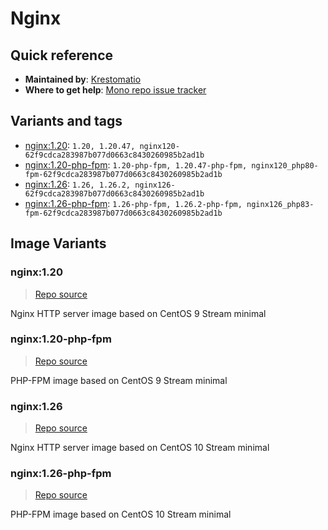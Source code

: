 # Nginx
## Quick reference
- **Maintained by**:
[Krestomatio](https://krestomatio.com)
- **Where to get help**:
[Mono repo issue tracker](https://github.com/krestomatio/container_builder/issues)

## Variants and tags
- [nginx:1.20](#nginx120): `1.20, 1.20.47, nginx120-62f9cdca283987b077d0663c8430260985b2ad1b`
- [nginx:1.20-php-fpm](#nginx120-php-fpm): `1.20-php-fpm, 1.20.47-php-fpm, nginx120_php80-fpm-62f9cdca283987b077d0663c8430260985b2ad1b`
- [nginx:1.26](#nginx126): `1.26, 1.26.2, nginx126-62f9cdca283987b077d0663c8430260985b2ad1b`
- [nginx:1.26-php-fpm](#nginx126-php-fpm): `1.26-php-fpm, 1.26.2-php-fpm, nginx126_php83-fpm-62f9cdca283987b077d0663c8430260985b2ad1b`


## Image Variants
### nginx:1.20
> [Repo source](https://github.com/krestomatio/container_builder/tree/master/nginx/nginx120)

Nginx HTTP server image based on CentOS 9 Stream minimal

### nginx:1.20-php-fpm
> [Repo source](https://github.com/krestomatio/container_builder/tree/master/nginx/nginx120_php80-fpm)

PHP-FPM image based on CentOS 9 Stream minimal

### nginx:1.26
> [Repo source](https://github.com/krestomatio/container_builder/tree/master/nginx/nginx126)

Nginx HTTP server image based on CentOS 10 Stream minimal

### nginx:1.26-php-fpm
> [Repo source](https://github.com/krestomatio/container_builder/tree/master/nginx/nginx126_php83-fpm)

PHP-FPM image based on CentOS 10 Stream minimal


